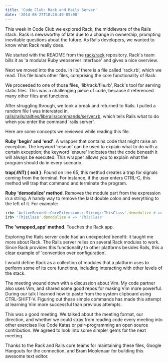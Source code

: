 ```yaml
---
title: 'Code Club: Rack and Rails Server'
date: '2014-08-27T18:20:40-05:00'
---
```


This week in Code Club we explored Rack, the middleware of the Rails stack.  Rack is newsworthy of late due to a change in ownership, prompting inevitable questions about the future.  As Rails developers, we wanted to know what Rack really does.

We started with the README from the <a href='https://github.com/rack/rack'>rack/rack</a> repository.  Rack's team bills it as 'a modular Ruby webserver interface' and gives a nice overview.

Next we moved into the code.  In lib/ there is a file called 'rack.rb', which we read.  This file loads other files, comprising the core functionality of Rack.

We proceeded to one of those files, 'lib/rack/file.rb', Rack's tool for serving static files.  This was a challenging piece of code, because it referenced many other files and functions.

After struggling through, we took a break and returned to Rails.  I pulled a random file I was interested in, <a href='https://github.com/rails/rails/blob/4-1-stable/railties/lib/rails/commands/server.rb'>rails/rails/railties/lib/rails/commands/server.rb</a>, which tells Rails what to do when you enter the command 'rails server'.

Here are some concepts we reviewed while reading this file.

<strong>Ruby 'begin' and 'end'</strong>.  A wrapper that contains code that might raise an exception.  The keyword 'rescue' can be used to explain what to do with a certain exception; the keyword 'ensure' indicates that the code beneath it will always be executed.  This wrapper allows you to explain what the program should do in every scenario.

<strong>trap(:INT) { exit }</strong>.  Found on line 65, this method creates a trap for signals coming from the terminal.  For instance, if the user enters CTRL-C, this method will trap that command and terminate the program.

<strong>Ruby 'demodulize' method</strong>.  Removes the module part from the expression in a string.  A handy way to remove the last double colon and everything to the left of it.  For example:

```ruby
irb> 'ActiveRecord::CoreExtensions::String::ThisClass'.demodulize # => 'ThisClass'
irb> 'ThisClass'.demodulize # => 'ThisClass'
```

<strong>The 'wrapped_app' method</strong>.  Touches the Rack app.

Exploring the Rails server code had an unexpected benefit: it taught me more about Rack.  The Rails server relies on several Rack modules to work.  Since Rack provides this functionality to other platforms besides Rails, this a clear example of 'convention over configuration'.

I would define Rack as a collection of modules that a platform uses to perform some of its core functions, including interacting with other levels of the stack.

The meeting wound down with a discussion about Vim.  My code partner also uses Vim, and shared some good repos for making Vim more powerful.  During our talk I learned how to paste from the system clipboard using CTRL-SHIFT-V.  Figuring out these simple commands has made this attempt at learning Vim more successful than previous attempts.

This was a good meeting.  We talked about the meeting format, our direction, and whether we could stray from reading code every meeting into other exercises like Code Katas or pair-programming an open source contribution.  We agreed to look into some simpler gems for the next meeting.

Thanks to the Rack and Rails core teams for maintaining these files, Google Hangouts for the connection, and Bram Moolenaar for building this awesome text editor.
